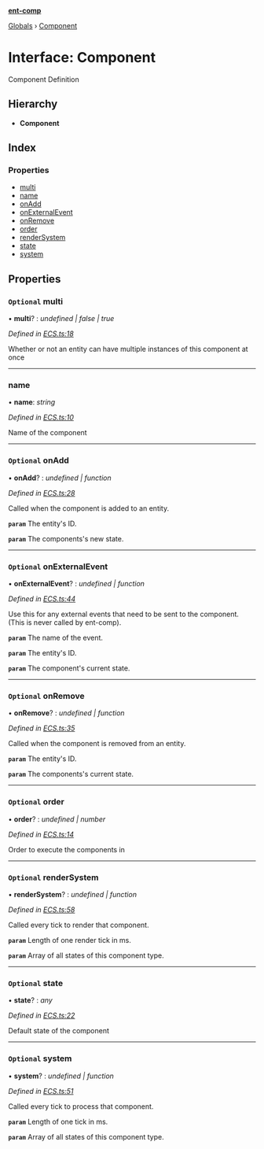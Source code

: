 **[ent-comp](../README.md)**

[Globals](../README.md) › [Component](component.md)

# Interface: Component

Component Definition

## Hierarchy

* **Component**

## Index

### Properties

* [multi](component.md#optional-multi)
* [name](component.md#name)
* [onAdd](component.md#optional-onadd)
* [onExternalEvent](component.md#optional-onexternalevent)
* [onRemove](component.md#optional-onremove)
* [order](component.md#optional-order)
* [renderSystem](component.md#optional-rendersystem)
* [state](component.md#optional-state)
* [system](component.md#optional-system)

## Properties

### `Optional` multi

• **multi**? : *undefined | false | true*

*Defined in [ECS.ts:18](https://github.com/PandawanFr/ent-comp/blob/2090dc7/src/ECS.ts#L18)*

Whether or not an entity can have multiple instances of this component at once

___

###  name

• **name**: *string*

*Defined in [ECS.ts:10](https://github.com/PandawanFr/ent-comp/blob/2090dc7/src/ECS.ts#L10)*

Name of the component

___

### `Optional` onAdd

• **onAdd**? : *undefined | function*

*Defined in [ECS.ts:28](https://github.com/PandawanFr/ent-comp/blob/2090dc7/src/ECS.ts#L28)*

Called when the component is added to an entity.

**`param`** The entity's ID.

**`param`** The components's new state.

___

### `Optional` onExternalEvent

• **onExternalEvent**? : *undefined | function*

*Defined in [ECS.ts:44](https://github.com/PandawanFr/ent-comp/blob/2090dc7/src/ECS.ts#L44)*

Use this for any external events that need to be sent to the component.
(This is never called by ent-comp).

**`param`** The name of the event.

**`param`** The entity's ID.

**`param`** The component's current state.

___

### `Optional` onRemove

• **onRemove**? : *undefined | function*

*Defined in [ECS.ts:35](https://github.com/PandawanFr/ent-comp/blob/2090dc7/src/ECS.ts#L35)*

Called when the component is removed from an entity.

**`param`** The entity's ID.

**`param`** The components's current state.

___

### `Optional` order

• **order**? : *undefined | number*

*Defined in [ECS.ts:14](https://github.com/PandawanFr/ent-comp/blob/2090dc7/src/ECS.ts#L14)*

Order to execute the components in

___

### `Optional` renderSystem

• **renderSystem**? : *undefined | function*

*Defined in [ECS.ts:58](https://github.com/PandawanFr/ent-comp/blob/2090dc7/src/ECS.ts#L58)*

Called every tick to render that component.

**`param`** Length of one render tick in ms.

**`param`** Array of all states of this component type.

___

### `Optional` state

• **state**? : *any*

*Defined in [ECS.ts:22](https://github.com/PandawanFr/ent-comp/blob/2090dc7/src/ECS.ts#L22)*

Default state of the component

___

### `Optional` system

• **system**? : *undefined | function*

*Defined in [ECS.ts:51](https://github.com/PandawanFr/ent-comp/blob/2090dc7/src/ECS.ts#L51)*

Called every tick to process that component.

**`param`** Length of one tick in ms.

**`param`** Array of all states of this component type.